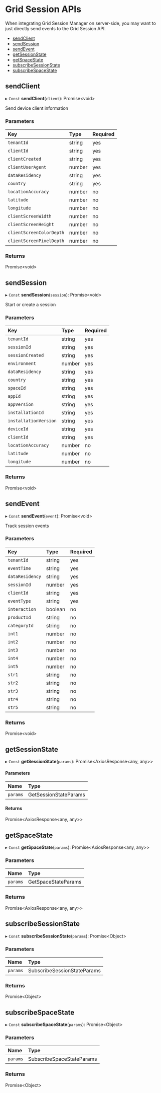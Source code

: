 # Grid Session APIs

When integrating Grid Session Manager on server-side, you may want to just directly send events to the Grid Session API.

- [sendClient](/session-manager/session-api?id=sendclient)
- [sendSession](/session-manager/session-api?id=sendsession)
- [sendEvent](/session-manager/session-api?id=sendevent)
- [getSessionState](undefined)
- [getSpaceState](undefined)
- [subscribeSessionState](undefined)
- [subscribeSpaceState](undefined)

## sendClient

▸ `Const` **sendClient**(`client`): Promise<void\>

Send device client information

### Parameters

| Key                      | Type   | Required |
| :----------------------- | :----- | :------- |
| `tenantId`               | string | yes      |
| `clientId`               | string | yes      |
| `clientCreated`          | string | yes      |
| `clientUserAgent`        | number | yes      |
| `dataResidency`          | string | yes      |
| `country`                | string | yes      |
| `locationAccuracy`       | number | no       |
| `latitude`               | number | no       |
| `longitude`              | number | no       |
| `clientScreenWidth`      | number | no       |
| `clientScreenHeight`     | number | no       |
| `clientScreenColorDepth` | number | no       |
| `clientScreenPixelDepth` | number | no       |

### Returns

Promise<void\>



## sendSession

▸ `Const` **sendSession**(`session`): Promise<void\>

Start or create a session

### Parameters

| Key                   | Type   | Required |
| :-------------------- | :----- | :------- |
| `tenantId`            | string | yes      |
| `sessionId`           | string | yes      |
| `sessionCreated`      | string | yes      |
| `environment`         | number | yes      |
| `dataResidency`       | string | yes      |
| `country`             | string | yes      |
| `spaceId`             | string | yes      |
| `appId`               | string | yes      |
| `appVersion`          | string | yes      |
| `installationId`      | string | yes      |
| `installationVersion` | string | yes      |
| `deviceId`            | string | yes      |
| `clientId`            | string | yes      |
| `locationAccuracy`    | number | no       |
| `latitude`            | number | no       |
| `longitude`           | number | no       |

### Returns

Promise<void\>

## sendEvent

▸ `Const` **sendEvent**(`event`): Promise<void\>

Track session events

### Parameters

| Key             | Type    | Required |
| :-------------- | :------ | :------- |
| `tenantId`      | string  | yes      |
| `eventTime`     | string  | yes      |
| `dataResidency` | string  | yes      |
| `sessionId`     | number  | yes      |
| `clientId`      | string  | yes      |
| `eventType`     | string  | yes      |
| `interaction`   | boolean | no       |
| `productId`     | string  | no       |
| `categoryId`    | string  | no       |
| `int1`          | number  | no       |
| `int2`          | number  | no       |
| `int3`          | number  | no       |
| `int4`          | number  | no       |
| `int5`          | number  | no       |
| `str1`          | string  | no       |
| `str2`          | string  | no       |
| `str3`          | string  | no       |
| `str4`          | string  | no       |
| `str5`          | string  | no       |
### Returns

Promise<void\>


## getSessionState

▸ `Const` **getSessionState**(`params`): Promise<AxiosResponse<any, any\>\>

#### Parameters

| Name | Type |
| :------ | :------ |
| `params` | GetSessionStateParams |

#### Returns

Promise<AxiosResponse<any, any\>\>

## getSpaceState

▸ `Const` **getSpaceState**(`params`): Promise<AxiosResponse<any, any\>\>

### Parameters

| Name | Type |
| :------ | :------ |
| `params` | GetSpaceStateParams |

### Returns

Promise<AxiosResponse<any, any\>\>

## subscribeSessionState

▸ `Const` **subscribeSessionState**(`params`): Promise<Object\>

### Parameters

| Name | Type |
| :------ | :------ |
| `params` | SubscribeSessionStateParams |

### Returns

Promise<Object\>

## subscribeSpaceState

▸ `Const` **subscribeSpaceState**(`params`): Promise<Object\>

### Parameters

| Name | Type |
| :------ | :------ |
| `params` | SubscribeSpaceStateParams |

### Returns

Promise<Object\>

